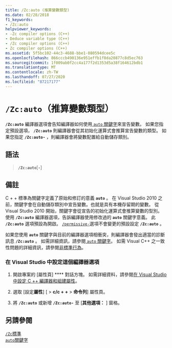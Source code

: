 ```yaml
---
title: /Zc:auto (推算變數類型)
ms.date: 02/28/2018
f1_keywords:
- /Zc:auto
helpviewer_keywords:
- -Zc compiler options (C++)
- Deduce variable type (C++)
- /Zc compiler options (C++)
- Zc compiler options (C++)
ms.assetid: 5f5bc102-44c3-4688-bbe1-080594dcee5c
ms.openlocfilehash: 866cccb490136e951effb1f8da20877c8d5ec763
ms.sourcegitcommit: 1f009ab0f2cc4a177f2d1353d5a38f164612bdb1
ms.translationtype: MT
ms.contentlocale: zh-TW
ms.lasthandoff: 07/27/2020
ms.locfileid: "87217177"
---
```

# <a name="zcauto-deduce-variable-type"></a>`/Zc:auto`（推算變數類型）

**`/Zc:auto`** 編譯器選項會告知編譯器如何使用[ `auto` 關鍵字](../../cpp/auto-keyword.md)來宣告變數。 如果您指定預設選項， **`/Zc:auto`** 則編譯器會從其初始化運算式會推算宣告變數的類型。 如果您指定 **`/Zc:auto-`** ，則編譯器會將變數配置給自動儲存類別。

## <a name="syntax"></a>語法

> **`/Zc:auto`**[**`-`**]

## <a name="remarks"></a>備註

C + + 標準為關鍵字定義了原始和修訂的意義 **`auto`** 。 在 Visual Studio 2010 之前，關鍵字會在自動儲存類別中宣告變數。也就是具有本機存留期的變數。 從 Visual Studio 2010 開始，關鍵字會從宣告的初始化運算式會推算變數的型別。 使用 **`/Zc:auto`** 編譯器選項，告訴編譯器使用修改過的 **`auto`** 關鍵字意義。 此 **`/Zc:auto`** 選項預設為開啟。 [`/permissive-`](permissive-standards-conformance.md)選項不會變更的預設設定 **`/Zc:auto`** 。

如果您使用 **`auto`** 關鍵字與目前的編譯器選項相衝突，則編譯器會發出適當的診斷訊息 **`/Zc:auto`** 。 如需詳細資訊，請參閱[ `auto` 關鍵字](../../cpp/auto-keyword.md)。 如需 Visual C++ 之一致性問題的詳細資訊，請參閱[非標準行為](../../cpp/nonstandard-behavior.md)。

### <a name="to-set-this-compiler-option-in-visual-studio"></a>在 Visual Studio 中設定這個編譯器選項

1. 開啟專案的 [屬性頁] **** 對話方塊。 如需詳細資料，請參閱[在 Visual Studio 中設定 C ++ 編譯器和組建屬性](../working-with-project-properties.md)。

1. 選取 [設定**屬性**] [  >  **c/c + +**  >  **命令列**] 屬性頁。

1. 將 **`/Zc:auto`** 或新增 **`/Zc:auto-`** 至 [**其他選項：** ] 窗格。

## <a name="see-also"></a>另請參閱

[`/Zc`標準](zc-conformance.md)<br/>
[`auto`關鍵字](../../cpp/auto-keyword.md)
